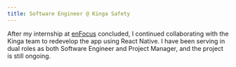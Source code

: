 ```yaml
---
title: Software Engineer @ Kinga Safety
---
```


<!-- cSpell:word Kinga -->

After my internship at [enFocus](/experience/enfocus.html) concluded, I
continued collaborating with the Kinga team to redevelop the app using React
Native. I have been serving in dual roles as both Software Engineer and Project
Manager, and the project is still ongoing.
